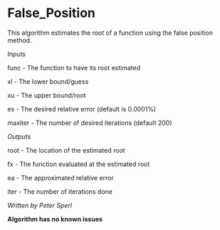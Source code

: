 # False_Position

This algorithm estimates the root of a function using the false position method.


*Inputs*

func - The function to have its root estimated

xl - The lower bound/guess

xu - The upper bound/root

es - The desired relative error (default is 0.0001%)

maxiter - The number of desired iterations (default 200)


*Outputs*

root - The location of the estimated root

fx - The function evaluated at the estimated root

ea - The approximated relative error

iter - The number of iterations done


*Written by Peter Sperl*

**Algorithm has no known issues**
